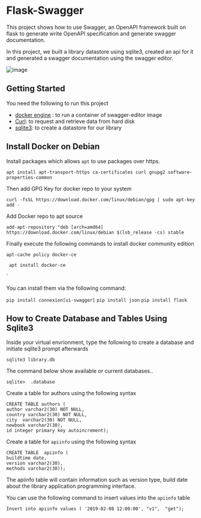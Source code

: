 # Flask-Swagger

This project shows how to use Swagger, an OpenAPI framework built on flask to generate write OpenAPI specification and 
generate swagger documentation.  

In this project, we built a library datastore using sqlite3, created an api for it and generated a swagger documentation using the swagger editor.

![image](recent:///0f3b0e48001f30282feb5c645c8d8874)

## Getting Started 

You need the following to run this project

- [docker engine](https://www.docker.com/) : to run a container of swagger-editor image
- [Curl](https://curl.haxx.se/):  to request and retrieve data from hard disk
- [sqlite3](https://www.sqlite.org/index.html): to create a datastore for our library   


##   Install Docker on Debian 

Install packages which allows `apt` to use packages over https.      

`apt install apt-transport-https ca-certificates curl gnupg2 software-properties-common`      

Then add GPG Key for docker repo to your system  

`curl -fsSL https://download.docker.com/linux/debian/gpg | sudo apt-key add -`   

Add Docker repo to apt source 

`add-apt-repository "deb [arch=amd64] https://download.docker.com/linux/debian $(lsb_release -cs) stable`

Finally execute the following commands to install docker community edition     

`apt-cache policy docker-ce`

` apt install docker-ce`

`

You can install them via the following command:  

`pip install connexion[ui-swagger]`
`pip install json`
`pip install flask`

## How to Create Database and Tables Using Sqlite3    

Inside your virtual envrionment, type the following to create a database and initiate sqlite3 prompt afterwards

`sqlite3 library.db`               

The command below show available or current databases..

`sqlite>  .database` 

Create a table for authors using the following syntax

```
CREATE TABLE authors ( 
author varchar2(30) NOT NULL,
country varchar2(30) NOT NULL,
city  varchar2(30) NOT NULL,
newbook varchar2(30),
id integer primary key autoincrement);
```

Create a table for `apiinfo` using the following syntax  

```
CREATE TABLE  apiinfo (
buildtime date, 
version varchar2(30),
methods varchar2(30));
```
The apiinfo table will contain information such as version type, build date about the library application programming interface.

You can use the following command to insert values into the `apiinfo` table

```
Insert into apiinfo values ( '2019-02-08 12:00:00', "v1",  "get");
```
